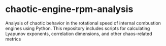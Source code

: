 # chaotic-engine-rpm-analysis
Analysis of chaotic behavior in the rotational speed of internal combustion engines using Python. This repository includes scripts for calculating Lyapunov exponents, correlation dimensions, and other chaos-related metrics
